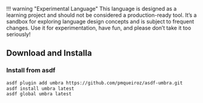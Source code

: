 !!! warning "Experimental Language"
    This language is designed as a learning project and should not be considered a production-ready tool. It’s a sandbox for exploring language design concepts and is subject to frequent changes. Use it for experimentation, have fun, and please don’t take it too seriously!


## Download and Installa

### Install from asdf

```sh
asdf plugin add umbra https://github.com/pmqueiroz/asdf-umbra.git
asdf install umbra latest
asdf global umbra latest
```
